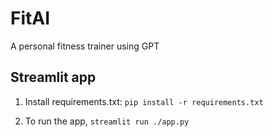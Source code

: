 # FitAI

A personal fitness trainer using GPT

## Streamlit app

1. Install requirements.txt: `pip install -r requirements.txt`

2. To run the app, `streamlit run ./app.py`
